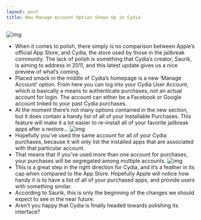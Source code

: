 ```yaml
---
layout: post
title: New Manage Account Option Shows Up in Cydia
---
```

![img](http://media.idownloadblog.com/wp-content/uploads/2011/01/Cydia-Manage-Account-01.png)
* When it comes to polish, there simply is no comparison between Apple’s official App Store, and Cydia, the store used by those in the jailbreak community. The lack of polish is something that Cydia’s creator, Saurik, is aiming to address in 2011, and this latest update gives us a nice preview of what’s coming.
* Placed smack in the middle of Cydia’s homepage is a new ‘Manage Account’ option. From here you can log into your Cydia User Account, which is basically a means to authenticate purchases, not an actual account for login. The account can either be a Facebook or Google account linked to your past Cydia purchases.
* At the moment there’s not many options contained in the new section, but it does contain a handy list of all of your Installable Purchases. This feature will make it a lot easier to re-install all of your favorite jailbreak apps after a restore…
![img](http://media.idownloadblog.com/wp-content/uploads/2011/01/Cydia-Manage-Account-05.png)
* Hopefully you’ve used the same account for all of your Cydia purchases, because it will only list the installed apps that are associated with that particular account.
* That means that if you’ve used more than one account for purchases, your purchases will be segregated among multiple accounts.
![img](http://media.idownloadblog.com/wp-content/uploads/2011/01/Cydia-Manage-Account-04.png)
* This is a great step in the right direction for Cydia, and it’s a feather in its cap when compared to the App Store. Hopefully Apple will notice how handy it is to have a list of all of your purchased apps, and provide users with something similar.
* According to Saurik, this is only the beginning of the changes we should expect to see in the near future.
* Aren’t you happy that Cydia is finally headed towards polishing its interface?

